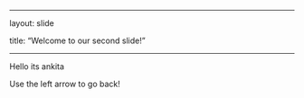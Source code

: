 

---

layout: slide

title: “Welcome to our second slide!”

---

Hello its ankita

Use the left arrow to go back!

